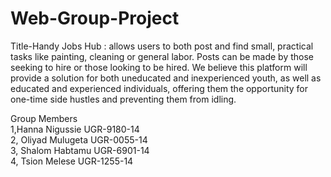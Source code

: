 # Web-Group-Project
Title-Handy Jobs Hub   : allows users to both post and find small, practical tasks like painting, cleaning or general labor. Posts can be made by those seeking to hire or those looking to be hired. We believe this platform will provide a solution for both uneducated and inexperienced youth, as well as educated and experienced individuals, offering them the opportunity for one-time side hustles and preventing them from idling. 


Group Members    
1,Hanna Nigussie UGR-9180-14  
2, Oliyad Mulugeta UGR-0055-14  
3, Shalom Habtamu UGR-6901-14  
4, Tsion Melese UGR-1255-14  
